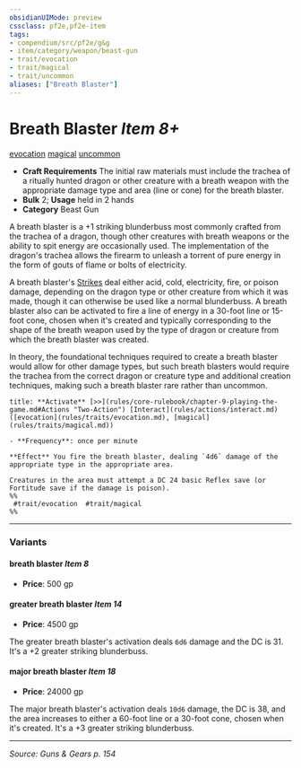 ```yaml
---
obsidianUIMode: preview
cssclass: pf2e,pf2e-item
tags:
- compendium/src/pf2e/g&g
- item/category/weapon/beast-gun
- trait/evocation
- trait/magical
- trait/uncommon
aliases: ["Breath Blaster"]
---
```

# Breath Blaster *Item 8+*  
[evocation](evocation.md "Evocation School Trait")  [magical](magical.md "Magical Item Trait")  [uncommon](uncommon.md "Uncommon Rarity Trait")  

- **Craft Requirements** The initial raw materials must include the trachea of a ritually hunted dragon or other creature with a breath weapon with the appropriate damage type and area (line or cone) for the breath blaster.
- **Bulk** 2; **Usage** held in 2 hands
- **Category** Beast Gun

A breath blaster is a +1 striking blunderbuss most commonly crafted from the trachea of a dragon, though other creatures with breath weapons or the ability to spit energy are occasionally used. The implementation of the dragon's trachea allows the firearm to unleash a torrent of pure energy in the form of gouts of flame or bolts of electricity.

A breath blaster's [Strikes](strike.md) deal either acid, cold, electricity, fire, or poison damage, depending on the dragon type or other creature from which it was made, though it can otherwise be used like a normal blunderbuss. A breath blaster also can be activated to fire a line of energy in a 30-foot line or 15-foot cone, chosen when it's created and typically corresponding to the shape of the breath weapon used by the type of dragon or creature from which the breath blaster was created.

In theory, the foundational techniques required to create a breath blaster would allow for other damage types, but such breath blasters would require the trachea from the correct dragon or creature type and additional creation techniques, making such a breath blaster rare rather than uncommon.

```ad-embed-ability
title: **Activate** [>>](rules/core-rulebook/chapter-9-playing-the-game.md#Actions "Two-Action") [Interact](rules/actions/interact.md) ([evocation](rules/traits/evocation.md), [magical](rules/traits/magical.md))

- **Frequency**: once per minute

**Effect** You fire the breath blaster, dealing `4d6` damage of the appropriate type in the appropriate area.

Creatures in the area must attempt a DC 24 basic Reflex save (or Fortitude save if the damage is poison).  
%%
 #trait/evocation  #trait/magical 
%%
```

---

### Variants

#### breath blaster *Item 8*

- **Price**: 500 gp

#### greater breath blaster *Item 14*

- **Price**: 4500 gp

The greater breath blaster's activation deals `6d6` damage and the DC is 31. It's a +2 greater striking blunderbuss.

#### major breath blaster *Item 18*

- **Price**: 24000 gp

The major breath blaster's activation deals `10d6` damage, the DC is 38, and the area increases to either a 60-foot line or a 30-foot cone, chosen when it's created. It's a +3 greater striking blunderbuss.

---
*Source: Guns & Gears p. 154*